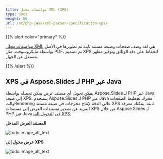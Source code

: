 ```yaml
---
title: مواصفات محلل XML (XPS)
type: docs
weight: 50
url: /ar/php-java/xml-parser-specification-xps/
---
```


{{% alert color="primary" %}} 

[مواصفات محلل XML](https://en.wikipedia.org/wiki/Open_XML_Paper_Specification) هي لغة وصف صفحات وصيغة مستند ثابتة تم تطويرها في الأصل بواسطة مايكروسوفت. مثل PDF، تم تصميم XPS للحفاظ على دقة الوثائق وتوفير مظهر مستقل عن الجهاز. 

{{% /alert %}} 

## **XPS في Aspose.Slides لـ PHP عبر Java**
يمكن تحويل أي مستند عرض يمكن تحميله بواسطة Aspose.Slides لـ PHP عبر Java إلى صيغة XPS. يستخدم Aspose.Slides لـ PHP عبر Java محرك تخطيط الصفحات والتRendering عالي الدقة لإنتاج مخرجات في صيغة مستند XPS ثابتة.
يمكنك معرفة المزيد عن تصدير مستندات العرض إلى مستندات XPS من خلال Aspose.Slides لـ PHP عبر Java في [التحويل إلى XPS](https://docs.aspose.com/slides/php-java/convert-powerpoint-to-xps/).

**المستند العرض المدخل** 

![todo:image_alt_text](xml-parser-specification-xps_1.png)

**عرض محول إلى XPS** 

![todo:image_alt_text](xml-parser-specification-xps_2.png)
